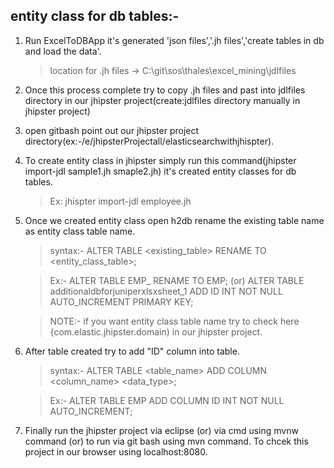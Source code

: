 entity class for db tables:-
---

1. Run ExcelToDBApp it's generated 'json files','.jh files','create tables in db and load the data'.

	> location for .jh files -> C:\git\sos\thales\excel_mining\jdlfiles
	
2. Once this process complete try to copy .jh files and past into jdlfiles directory in our jhipster project(create:jdlfiles directory manually in jhipster project)
3. open gitbash point out our jhipster project directory(ex:-/e/jhipsterProjectall/elasticsearchwithjhispter).
4. To create entity class in jhipster simply run this command(jhipster import-jdl sample1.jh smaple2.jh) it's created entity classes for db tables.

	> Ex: jhispter import-jdl employee.jh 
	
5. Once we created entity class open h2db rename the existing table name as entity class table name.

	> syntax:- ALTER TABLE <existing_table> RENAME TO <entity_class_table>;
	
	> Ex:- ALTER TABLE EMP_ RENAME TO EMP;
				(or)
	> ALTER TABLE additionaldbforjuniperxlsxsheet_1 ADD ID INT NOT NULL AUTO_INCREMENT PRIMARY KEY;
	
	> NOTE:- if you want entity class table name try to check here {com.elastic.jhipster.domain) in our jhipster project.
6. After table created try to add "ID" column into table.

	> syntax:- ALTER TABLE <table_name> ADD COLUMN <column_name> <data_type>;
	
	> Ex:- ALTER TABLE EMP ADD COLUMN ID INT NOT NULL AUTO_INCREMENT;
	
7. Finally run the jhipster project via eclipse (or) via cmd using mvnw command (or) to run via git bash using mvn command. To chcek this project in our browser using localhost:8080.
 
